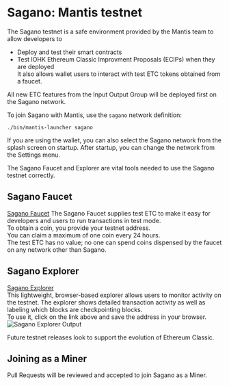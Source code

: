 # Sagano: Mantis testnet


The Sagano testnet is a safe environment provided by the Mantis team to allow developers to  
 - Deploy and test their smart contracts
 - Test IOHK Ethereum Classic Improvment Proposals (ECIPs) when they are deployed  
 It also allows wallet users to interact with test ETC tokens obtained from a faucet.

 All new ETC features from the Input Output Group will be deployed first on the Sagano network.

To join Sagano with Mantis, use the `sagano` network definition:

```
./bin/mantis-launcher sagano
```
If you are using the wallet, you can also select the Sagano network from the splash screen on startup. After startup, you can change the network from the Settings menu.  

The Sagano Faucet and Explorer are vital tools needed to use the Sagano testnet correctly.

## Sagano Faucet

[Sagano Faucet](https://mantis-testnet-faucet-web.mantis.ws/) 
The Sagano Faucet supplies test ETC to make it easy for developers and users to run transactions in test mode.  
To obtain a coin, you provide your testnet address.   
You can claim a maximum of one coin every 24 hours.  
The test ETC has no value; no one can spend coins dispensed by the faucet on any network other than Sagano.  

## Sagano Explorer

[Sagano Explorer](https://mantis-testnet-explorer.mantis.ws/)  
This lightweight, browser-based explorer allows users to monitor activity on the testnet. The explorer shows detailed transaction activity as well as labeling which blocks are checkpointing blocks.  
To use it, click on the link above and save the address in your browser.
![Sagano Explorer Output](../images/13-sagano-explorer.png)

Future testnet releases look to support the evolution of  Ethereum Classic.
## Joining as a Miner

Pull Requests will be reviewed and accepted to join Sagano as a Miner.

